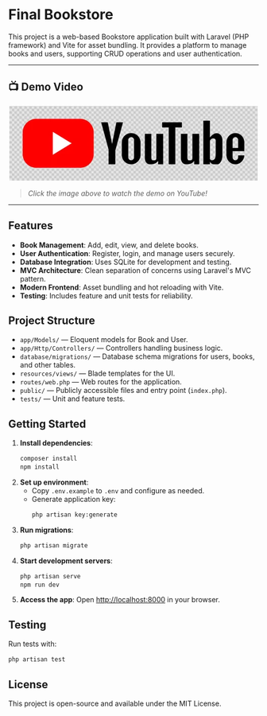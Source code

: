 # Final Bookstore

This project is a web-based Bookstore application built with Laravel (PHP framework) and Vite for asset bundling. It provides a platform to manage books and users, supporting CRUD operations and user authentication.

---

## 📺 Demo Video

<div align="center">
  
[![Book Store Laravel Demo](https://github.com/biddutroy000000/finalbookstore/blob/master/resources/Yt.png)](https://youtu.be/SDcvfcYnh7s)

</div>

> _Click the image above to watch the demo on YouTube!_


---

## Features

- **Book Management**: Add, edit, view, and delete books.
- **User Authentication**: Register, login, and manage users securely.
- **Database Integration**: Uses SQLite for development and testing.
- **MVC Architecture**: Clean separation of concerns using Laravel's MVC pattern.
- **Modern Frontend**: Asset bundling and hot reloading with Vite.
- **Testing**: Includes feature and unit tests for reliability.

## Project Structure

- `app/Models/` — Eloquent models for Book and User.
- `app/Http/Controllers/` — Controllers handling business logic.
- `database/migrations/` — Database schema migrations for users, books, and other tables.
- `resources/views/` — Blade templates for the UI.
- `routes/web.php` — Web routes for the application.
- `public/` — Publicly accessible files and entry point (`index.php`).
- `tests/` — Unit and feature tests.

## Getting Started

1. **Install dependencies**:
   ```sh
   composer install
   npm install
   ```
2. **Set up environment**:
   - Copy `.env.example` to `.env` and configure as needed.
   - Generate application key:
     ```sh
     php artisan key:generate
     ```
3. **Run migrations**:
   ```sh
   php artisan migrate
   ```
4. **Start development servers**:
   ```sh
   php artisan serve
   npm run dev
   ```
5. **Access the app**: Open [http://localhost:8000](http://localhost:8000) in your browser.

## Testing

Run tests with:
```sh
php artisan test
```

## License

This project is open-source and available under the MIT License.
